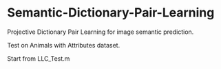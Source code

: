 # Semantic-Dictionary-Pair-Learning
Projective Dictionary Pair Learning for image semantic prediction.

Test on Animals with Attributes dataset.

Start from LLC_Test.m
